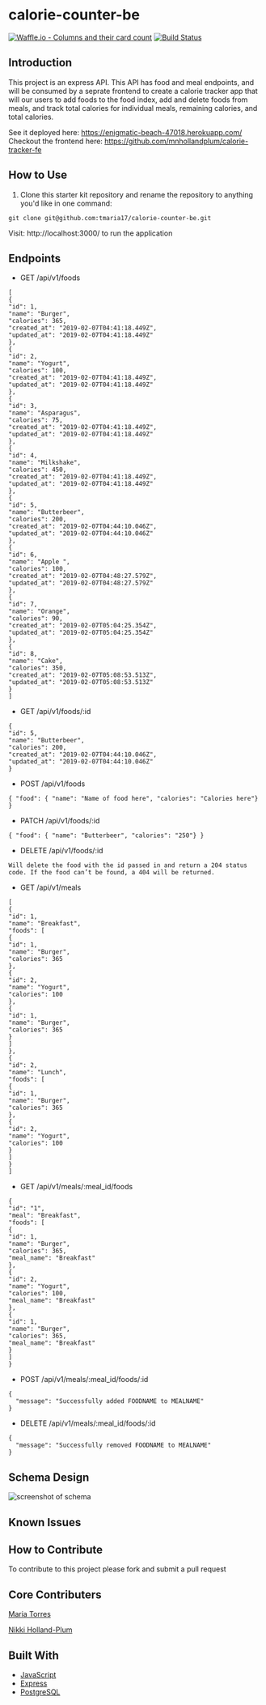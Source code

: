# calorie-counter-be
[![Waffle.io - Columns and their card count](https://badge.waffle.io/tmaria17/calorie-counter-be.svg?columns=all)](https://waffle.io/tmaria17/calorie-counter-be)
[![Build Status](https://travis-ci.org/tmaria17/calorie-counter-be.svg?branch=master)](https://travis-ci.org/tmaria17/calorie-counter-be)

## Introduction
 This project is an express API. This API has food and meal endpoints, and will be consumed by a seprate frontend to create a calorie tracker app that will our users to add foods to the food index, add and delete foods from meals, and track total calories for individual meals, remaining calories, and total calories. 
 
See it deployed here: https://enigmatic-beach-47018.herokuapp.com/ <br>
Checkout the frontend here: https://github.com/mnhollandplum/calorie-tracker-fe
## How to Use

1. Clone this starter kit repository and rename the repository to anything you'd like in one command:

  ```shell
  git clone git@github.com:tmaria17/calorie-counter-be.git
  ```
  Visit: http://localhost:3000/ to run the application
  
  ## Endpoints 
  
  * GET /api/v1/foods
  ``` 
  [
{
"id": 1,
"name": "Burger",
"calories": 365,
"created_at": "2019-02-07T04:41:18.449Z",
"updated_at": "2019-02-07T04:41:18.449Z"
},
{
"id": 2,
"name": "Yogurt",
"calories": 100,
"created_at": "2019-02-07T04:41:18.449Z",
"updated_at": "2019-02-07T04:41:18.449Z"
},
{
"id": 3,
"name": "Asparagus",
"calories": 75,
"created_at": "2019-02-07T04:41:18.449Z",
"updated_at": "2019-02-07T04:41:18.449Z"
},
{
"id": 4,
"name": "Milkshake",
"calories": 450,
"created_at": "2019-02-07T04:41:18.449Z",
"updated_at": "2019-02-07T04:41:18.449Z"
},
{
"id": 5,
"name": "Butterbeer",
"calories": 200,
"created_at": "2019-02-07T04:44:10.046Z",
"updated_at": "2019-02-07T04:44:10.046Z"
},
{
"id": 6,
"name": "Apple ",
"calories": 100,
"created_at": "2019-02-07T04:48:27.579Z",
"updated_at": "2019-02-07T04:48:27.579Z"
},
{
"id": 7,
"name": "Orange",
"calories": 90,
"created_at": "2019-02-07T05:04:25.354Z",
"updated_at": "2019-02-07T05:04:25.354Z"
},
{
"id": 8,
"name": "Cake",
"calories": 350,
"created_at": "2019-02-07T05:08:53.513Z",
"updated_at": "2019-02-07T05:08:53.513Z"
}
]
  ```
  
  * GET /api/v1/foods/:id
  
  
  ```
  {
"id": 5,
"name": "Butterbeer",
"calories": 200,
"created_at": "2019-02-07T04:44:10.046Z",
"updated_at": "2019-02-07T04:44:10.046Z"
}
  ```
  
  * POST /api/v1/foods

```
{ "food": { "name": "Name of food here", "calories": "Calories here"} }
```
  * PATCH /api/v1/foods/:id
  ```
  { "food": { "name": "Butterbeer", "calories": "250"} }
  ```
  
  * DELETE /api/v1/foods/:id
  
  ```
  Will delete the food with the id passed in and return a 204 status code. If the food can’t be found, a 404 will be returned.

  ```
  
  * GET /api/v1/meals
  
  ```
  [
{
"id": 1,
"name": "Breakfast",
"foods": [
{
"id": 1,
"name": "Burger",
"calories": 365
},
{
"id": 2,
"name": "Yogurt",
"calories": 100
},
{
"id": 1,
"name": "Burger",
"calories": 365
}
]
},
{
"id": 2,
"name": "Lunch",
"foods": [
{
"id": 1,
"name": "Burger",
"calories": 365
},
{
"id": 2,
"name": "Yogurt",
"calories": 100
}
]
}
]
  ```
  
  * GET /api/v1/meals/:meal_id/foods
  ```
  {
"id": "1",
"meal": "Breakfast",
"foods": [
{
"id": 1,
"name": "Burger",
"calories": 365,
"meal_name": "Breakfast"
},
{
"id": 2,
"name": "Yogurt",
"calories": 100,
"meal_name": "Breakfast"
},
{
"id": 1,
"name": "Burger",
"calories": 365,
"meal_name": "Breakfast"
}
]
}
  ```
  
  * POST /api/v1/meals/:meal_id/foods/:id
  ```
  {
    "message": "Successfully added FOODNAME to MEALNAME"
}
  ```

  * DELETE /api/v1/meals/:meal_id/foods/:id
  
  ```
  {
    "message": "Successfully removed FOODNAME to MEALNAME"
}
  ```
  
 ## Schema Design

 ![screenshot of schema](https://raw.githubusercontent.com/tmaria17/calorie-counter-be/master/schema.png)

## Known Issues

## How to Contribute 
To contribute to this project please fork and submit a pull request

## Core Contributers 
[Maria Torres](https://github.com/tmaria17)

[Nikki Holland-Plum](https://github.com/mnhollandplum)


## Built With

* [JavaScript](https://www.javascript.com/)
* [Express](https://expressjs.com/)
* [PostgreSQL](https://www.postgresql.org/)

